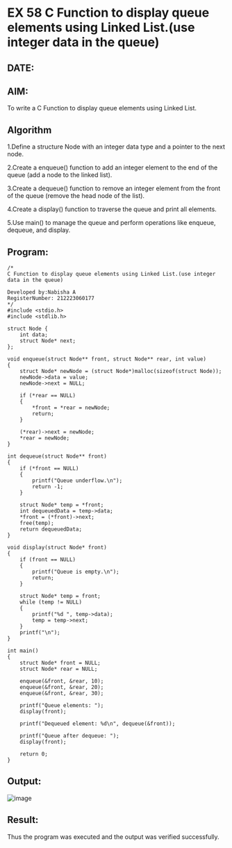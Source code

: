# EX 58 C Function to display queue elements using Linked List.(use integer data in the queue)
## DATE:
## AIM:
To write a C Function to display queue elements using Linked List.

## Algorithm
1.Define a structure Node with an integer data type and a pointer to the next node.

2.Create a enqueue() function to add an integer element to the end of the queue (add a node to the linked list).

3.Create a dequeue() function to remove an integer element from the front of the queue (remove the head node of the list).

4.Create a display() function to traverse the queue and print all elements.

5.Use main() to manage the queue and perform operations like enqueue, dequeue, and display.   

## Program:
```
/*
C Function to display queue elements using Linked List.(use integer data in the queue)

Developed by:Nabisha A 
RegisterNumber: 212223060177 
*/
#include <stdio.h>
#include <stdlib.h>

struct Node {
    int data;
    struct Node* next;
};

void enqueue(struct Node** front, struct Node** rear, int value)
{
    struct Node* newNode = (struct Node*)malloc(sizeof(struct Node));
    newNode->data = value;
    newNode->next = NULL;
    
    if (*rear == NULL)
    {
        *front = *rear = newNode;
        return;
    }

    (*rear)->next = newNode;
    *rear = newNode;
}

int dequeue(struct Node** front)
{
    if (*front == NULL)
    {
        printf("Queue underflow.\n");
        return -1;
    }

    struct Node* temp = *front;
    int dequeuedData = temp->data;
    *front = (*front)->next;
    free(temp);
    return dequeuedData;
}

void display(struct Node* front)
{
    if (front == NULL)
    {
        printf("Queue is empty.\n");
        return;
    }

    struct Node* temp = front;
    while (temp != NULL)
    {
        printf("%d ", temp->data);
        temp = temp->next;
    }
    printf("\n");
}

int main()
{
    struct Node* front = NULL;
    struct Node* rear = NULL;

    enqueue(&front, &rear, 10);
    enqueue(&front, &rear, 20);
    enqueue(&front, &rear, 30);
    
    printf("Queue elements: ");
    display(front);

    printf("Dequeued element: %d\n", dequeue(&front));
    
    printf("Queue after dequeue: ");
    display(front);

    return 0;
}
```

## Output:

![image](https://github.com/user-attachments/assets/71615d9f-9d4b-4c77-9efe-6bca543b90e8)

## Result:
Thus the program was executed and the output was verified successfully.
